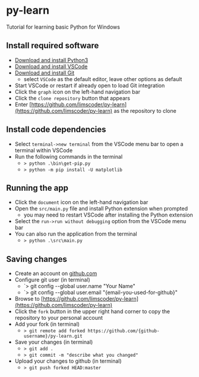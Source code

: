 # py-learn

Tutorial for learning basic Python for Windows

## Install required software

* [Download and install Python3](https://www.python.org/downloads/windows/)
* [Download and install VSCode](https://code.visualstudio.com/Download)
* [Download and install Git](https://gitforwindows.org/)
  * select `VSCode` as the default editor, leave other options as default
* Start VSCode or restart if already open to load Git integration
* Click the `graph` icon on the left-hand navigation bar
* Click the `clone repository` button that appears
* Enter [https://github.com/limscoder/py-learn](https://github.com/limscoder/py-learn) as the repository to clone

## Install code dependencies

* Select `terminal->new terminal` from the VSCode menu bar to open a terminal within VSCode
* Run the following commands in the terminal
  * `> python .\bin\get-pip.py`
  * `> python -m pip install -U matplotlib`

## Running the app

* Click the `document` icon on the left-hand navigation bar
* Open the `src/main.py` file and install Python extension when prompted
  * you may need to restart VSCode after installing the Python extension
* Select the `run->run without debugging` option from the VSCode menu bar
* You can also run the application from the terminal
  * `> python .\src\main.py`

## Saving changes

* Create an account on [github.com](https://github.com/)
* Configure git user (in terminal)
  * `> git config --global user.name "Your Name"
  * `> git config --global user.email "{email-you-used-for-github}"
* Browse to [https://github.com/limscoder/py-learn](https://github.com/limscoder/py-learn)
* Click the `fork` button in the upper right hand corner to copy the repository to your personal account
* Add your fork (in terminal)
  * `> git remote add forked https://github.com/{github-username}/py-learn.git`
* Save your changes (in terminal)
  * `> git add .`
  * `> git commit -m "describe what you changed"`
* Upload your changes to github (in terminal)
  * `> git push forked HEAD:master`
